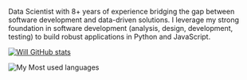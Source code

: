 Data Scientist with 8+ years of experience bridging the gap between software development and data-driven solutions. I leverage my strong foundation in software development (analysis, design, development, testing) to build robust applications in Python and JavaScript. 

[![Will GitHub stats](https://github-readme-stats.vercel.app/api?username=mayandev)](https://github.com/anuraghazra/github-readme-stats)

![My Most used languages](https://github-readme-stats.vercel.app/api/top-langs/?username=spwilson25428&layout=compact&hide_border=true&langs_count=10)
